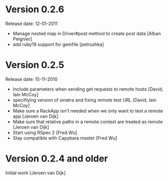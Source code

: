 # Version 0.2.6
Release date: 12-01-2011

- Manage nested map in Driver#post method to create post data [Alban Peignier]
- add ruby19 support for gemfile [petrushka]

# Version 0.2.5
Release date: 15-11-2010

- Include parameters when sending get requests to remote hosts [David, Iain McCoy]
- specifiying version of sinatra and fixing remote test URL [David, Iain McCoy]
- Make sure a RackApp isn't needed when we only want to test a remote app [Jeroen van Dijk]
- Make sure that relative paths in a remote context are treated as remote [Jeroen van Dijk]
- Start using RSpec 2 [Fred Wu]
- Stay compatible with Capybara master [Fred Wu]

# Version 0.2.4 and older

Initial work [Jeroen van Dijk]
